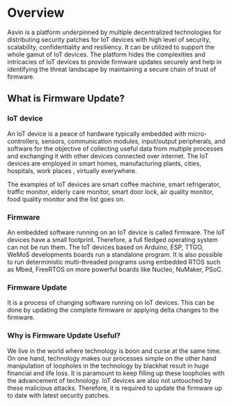 # Overview

Asvin is a platform underpinned by multiple decentralized technologies for distributing security patches for IoT devices with high level of security, scalability, confidentiality and resiliency. It can be utilized to support the whole gamut of IoT devices. The platform hides the complexities and intricacies of IoT devices to provide firmware updates securely and help in identifying the threat landscape by maintaining a secure chain of trust of firmware.

## What is Firmware Update?

### IoT device

An IoT device is a peace of hardware typically embedded with micro-controllers, sensors, communication modules, input/output peripherals, and software for the objective of collecting useful data from multiple processes and exchanging it with other devices connected over internet. The IoT devices are employed in smart homes, manufacturing plants, cities, hospitals, work places , virtually everywhere.

The examples of IoT devices are smart coffee machine, smart refrigerator, traffic monitor, elderly care monitor, smart door lock, air quality monitor, food quality monitor and the list goes on.

### Firmware

An embedded software running on an IoT device is called firmware. The IoT devices have a small footprint. Therefore, a full fledged operating system can not be run them. The IoT devices based on Arduino, ESP, TTGO, WeMoS developments boards run a standalone program. It is also possible to run deterministic multi-threaded programs using embedded RTOS such as Mbed, FreeRTOS on more powerful boards like Nucleo, NuMaker, PSoC.

### Firmware Update

It is a process of changing software running on IoT devices. This can be done by updating the complete firmware or applying delta changes to the firmware.

### Why is Firmware Update Useful?

We live in the world where technology is boon and curse at the same time. On one hand, technology makes our processes simple on the other hand manipulation of loopholes in the technology by blackhat result in huge financial and life loss. It is paramount to keep filling up these loopholes with the advancement of technology. IoT devices are also not untouched by these malicious attacks. Therefore, it is required to update the firmware up to date with latest security patches.
